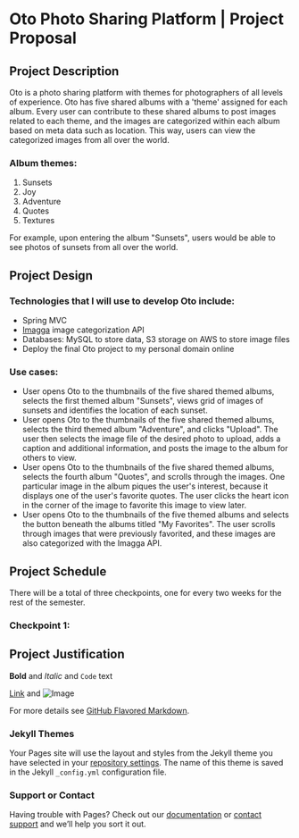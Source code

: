 # Oto Photo Sharing Platform | Project Proposal

## **Project Description**
Oto is a photo sharing platform with themes for photographers of all levels of experience. Oto has five shared albums with a 'theme' assigned for each album. Every user can contribute to these shared albums to post images related to each theme, and the images are categorized within each album based on meta data such as location. This way, users can view the categorized images from all over the world.

### Album themes:
1. Sunsets
2. Joy 
3. Adventure
4. Quotes
5. Textures

For example, upon entering the album "Sunsets", users would be able to see photos of sunsets from all over the world. 

## **Project Design**

### Technologies that I will use to develop Oto include:
- Spring MVC
- [Imagga](https://imagga.com/) image categorization API 
- Databases: MySQL to store data, S3 storage on AWS to store image files
- Deploy the final Oto project to my personal domain online

### Use cases:
- User opens Oto to the thumbnails of the five shared themed albums, selects the first themed album "Sunsets", views grid of images of    sunsets and identifies the location of each sunset. 
- User opens Oto to the thumbnails of the five shared themed albums, selects the third themed album "Adventure", and clicks "Upload". The user then selects the image file of the desired photo to upload, adds a caption and additional information, and posts the image to the album for others to view. 
- User opens Oto to the thumbnails of the five shared themed albums, selects the fourth album "Quotes", and scrolls through the images. One particular image in the album piques the user's interest, because it displays one of the user's favorite quotes. The user clicks the heart icon in the corner of the image to favorite this image to view later. 
- User opens Oto to the thumbnails of the five themed albums and selects the button beneath the albums titled "My Favorites". The user scrolls through images that were previously favorited, and these images are also categorized with the Imagga API. 

## **Project Schedule**
There will be a total of three checkpoints, one for every two weeks for the rest of the semester.

### Checkpoint 1: 

## **Project Justification**



**Bold** and _Italic_ and `Code` text

[Link](url) and ![Image](src)


For more details see [GitHub Flavored Markdown](https://guides.github.com/features/mastering-markdown/).

### Jekyll Themes

Your Pages site will use the layout and styles from the Jekyll theme you have selected in your [repository settings](https://github.com/athirapillai/411project/settings). The name of this theme is saved in the Jekyll `_config.yml` configuration file.

### Support or Contact

Having trouble with Pages? Check out our [documentation](https://help.github.com/categories/github-pages-basics/) or [contact support](https://github.com/contact) and we’ll help you sort it out.

